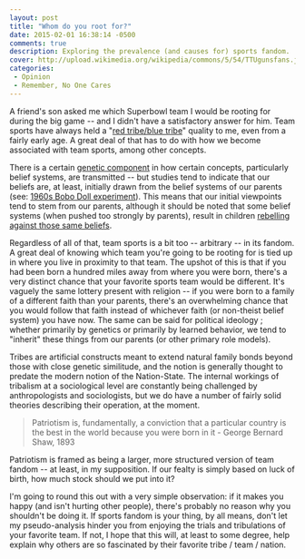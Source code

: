 ```yaml
---
layout: post
title: "Whom do you root for?"
date: 2015-02-01 16:38:14 -0500
comments: true
description: Exploring the prevalence (and causes for) sports fandom.
cover: http://upload.wikimedia.org/wikipedia/commons/5/54/TTUgunsfans.jpg
categories:
 - Opinion
 - Remember, No One Cares
---
```


A friend's son asked me which Superbowl team I would be rooting for during the big game -- and I didn't have a satisfactory answer for him. Team sports have always held a "[red tribe/blue tribe](http://slatestarcodex.com/2014/10/16/five-case-studies-on-politicization/)" quality to me, even from a fairly early age. A great deal of that has to do with how we become associated with team sports, among other concepts.

There is a certain [genetic component](http://www.apa.org/monitor/apr04/beliefs.aspx) in how certain concepts, particularly belief systems, are transmitted -- but studies tend to indicate that our beliefs are, at least, initially drawn from the belief systems of our parents (see: [1960s Bobo Doll experiment](http://en.wikipedia.org/wiki/Bobo_doll_experiment)). This means that our initial viewpoints tend to stem from our parents, although it should be noted that some belief systems (when pushed too strongly by parents), result in children [rebelling against those same beliefs](http://dx.doi.org/10.1017/S0007123413000033).

Regardless of all of that, team sports is a bit too -- arbitrary -- in its fandom. A great deal of knowing which team you're going to be rooting for is tied up in where you live in proximity to that team. The upshot of this is that if you had been born a hundred miles away from where you were born, there's a very distinct chance that your favorite sports team would be different. It's vaguely the same lottery present with religion -- if you were born to a family of a different faith than your parents, there's an overwhelming chance that you would follow that faith instead of whichever faith (or non-theist belief system) you have now. The same can be said for political ideology ; whether primarily by genetics or primarily by learned behavior, we tend to "inherit" these things from our parents (or other primary role models).

Tribes are artificial constructs meant to extend natural family bonds beyond those with close genetic similitude, and the notion is generally thought to predate the modern notion of the Nation-State. The internal workings of tribalism at a sociological level are constantly being challenged by anthropologists and sociologists, but we do have a number of fairly solid theories describing their operation, at the moment.

> Patriotism is, fundamentally, a conviction that a particular country is the best in the world because you were born in it - George Bernard Shaw, 1893

Patriotism is framed as being a larger, more structured version of team fandom -- at least, in my supposition. If our fealty is simply based on luck of birth, how much stock should we put into it?

I'm going to round this out with a very simple observation: if it makes you happy (and isn't hurting other people), there's probably no reason why you shouldn't be doing it. If sports fandom is your thing, by all means, don't let my pseudo-analysis hinder you from enjoying the trials and tribulations of your favorite team. If not, I hope that this will, at least to some degree, help explain why others are so fascinated by their favorite tribe / team / nation.
